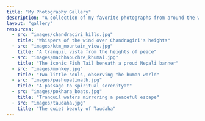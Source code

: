 ```yaml
---
title: "My Photography Gallery"
description: "A collection of my favorite photographs from around the world"
layout: "gallery"
resources:
  - src: "images/chandragiri_hills.jpg"
    title: "Whispers of the wind over Chandragiri's heights"
  - src: "images/ktm_mountain_view.jpg"
    title: "A tranquil vista from the heights of peace"
  - src: "images/machhapuchre_khumai.jpg"
    title: "The iconic Fish Tail beneath a proud Nepali banner"
  - src: "images/monkey.jpg"
    title: "Two little souls, observing the human world"
  - src: "images/pashupatinath.jpg"
    title: "A passage to spiritual serenityat"
  - src: "images/pokhara_boats.jpg"
    title: "Tranquil waters mirroring a peaceful escape"
  - src: "images/taudaha.jpg"
    title: "The quiet beauty of Taudaha"
---
```

